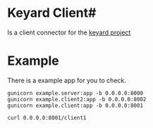 # Keyard Client#

Is a client connector for the [keyard project](https://github.com/rzanluchi/keyard)

# Example #

There is a example app for you to check. 
```
gunicorn example.server:app -b 0.0.0.0:8000
gunicorn example.client2:app -b 0.0.0.0:8002
gunicorn example.client:app -b 0.0.0.0:8001

curl 0.0.0.0:8001/client1
```
